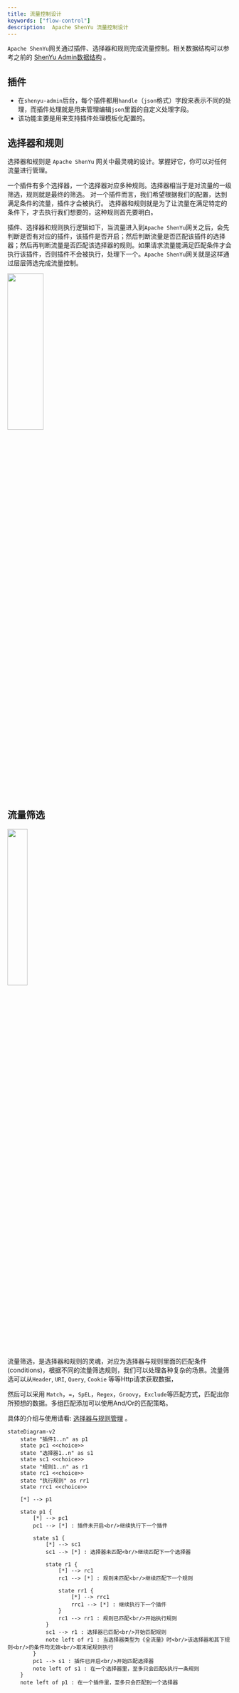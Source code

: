 ```yaml
---
title: 流量控制设计
keywords: ["flow-control"]
description:  Apache ShenYu 流量控制设计
---
```


`Apache ShenYu`网关通过插件、选择器和规则完成流量控制。相关数据结构可以参考之前的 [ShenYu Admin数据结构](./database-design) 。

## 插件

* 在`shenyu-admin`后台，每个插件都用`handle`（`json`格式）字段来表示不同的处理，而插件处理就是用来管理编辑`json`里面的自定义处理字段。
* 该功能主要是用来支持插件处理模板化配置的。


## 选择器和规则

选择器和规则是 `Apache ShenYu` 网关中最灵魂的设计。掌握好它，你可以对任何流量进行管理。

 一个插件有多个选择器，一个选择器对应多种规则。选择器相当于是对流量的一级筛选，规则就是最终的筛选。
对一个插件而言，我们希望根据我们的配置，达到满足条件的流量，插件才会被执行。
 选择器和规则就是为了让流量在满足特定的条件下，才去执行我们想要的，这种规则首先要明白。

插件、选择器和规则执行逻辑如下，当流量进入到`Apache ShenYu`网关之后，会先判断是否有对应的插件，该插件是否开启；然后判断流量是否匹配该插件的选择器；然后再判断流量是否匹配该选择器的规则。如果请求流量能满足匹配条件才会执行该插件，否则插件不会被执行，处理下一个。`Apache ShenYu`网关就是这样通过层层筛选完成流量控制。

<img src="/img/shenyu/plugin/plugin-chain-execute.png" width="40%" height="30%" />

## 流量筛选

<img src="/img/shenyu/design/flow-condition.png" width="30%" height="30%" />

流量筛选，是选择器和规则的灵魂，对应为选择器与规则里面的匹配条件(conditions)，根据不同的流量筛选规则，我们可以处理各种复杂的场景。流量筛选可以从`Header`, `URI`,  `Query`, `Cookie` 等等Http请求获取数据，

然后可以采用 `Match`，`=`，`SpEL`，`Regex`，`Groovy`，`Exclude`等匹配方式，匹配出你所预想的数据。多组匹配添加可以使用And/Or的匹配策略。


具体的介绍与使用请看: [选择器与规则管理](../user-guide/admin-usage/selector-and-rule) 。


```mermaid
stateDiagram-v2
    state "插件1..n" as p1
    state pc1 <<choice>>
    state "选择器1..n" as s1
    state sc1 <<choice>>
    state "规则1..n" as r1
    state rc1 <<choice>>
    state "执行规则" as rr1
    state rrc1 <<choice>>

    [*] --> p1

    state p1 {
        [*] --> pc1
        pc1 --> [*] : 插件未开启<br/>继续执行下一个插件

        state s1 {
            [*] --> sc1
            sc1 --> [*] : 选择器未匹配<br/>继续匹配下一个选择器

            state r1 {
                [*] --> rc1
                rc1 --> [*] : 规则未匹配<br/>继续匹配下一个规则

                state rr1 {
                    [*] --> rrc1
                    rrc1 --> [*] : 继续执行下一个插件
                }
                rc1 --> rr1 : 规则已匹配<br/>开始执行规则
            }
            sc1 --> r1 : 选择器已匹配<br/>开始匹配规则
            note left of r1 : 当选择器类型为《全流量》时<br/>该选择器和其下规则<br/>的条件均无效<br/>取末尾规则执行
        }
        pc1 --> s1 : 插件已开启<br/>开始匹配选择器
        note left of s1 : 在一个选择器里，至多只会匹配&执行一条规则
    }
    note left of p1 : 在一个插件里，至多只会匹配到一个选择器
```
